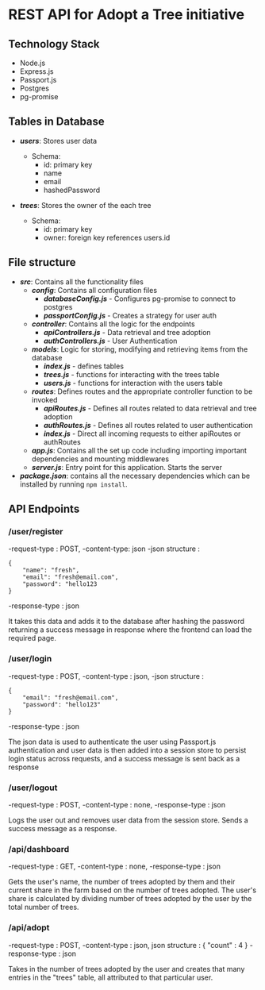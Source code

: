 # REST API for Adopt a Tree initiative

## Technology Stack
- Node.js
- Express.js
- Passport.js
- Postgres
- pg-promise

## Tables in Database
- ***users***: Stores user data
    - Schema:
        - id: primary key
        - name
        - email
        - hashedPassword

- ***trees***: Stores the owner of the each tree
    - Schema:
        - id: primary key
        - owner: foreign key references users.id

## File structure
- ***src***: Contains all the functionality files
    - ***config***: Contains all configuration files
        - ***databaseConfig.js*** - Configures pg-promise to connect to postgres
        - ***passportConfig.js*** - Creates a strategy for user auth
    - ***controller***: Contains all the logic for the endpoints
        - ***apiControllers.js*** - Data retrieval and tree adoption
        - ***authControllers.js*** - User Authentication
    - ***models***: Logic for storing, modifying and retrieving items from the database
        - ***index.js*** - defines tables
        - ***trees.js*** - functions for interacting with the trees table
        - ***users.js*** - functions for interaction with the users table
    - ***routes***: Defines routes and the appropriate controller function to be invoked
        - ***apiRoutes.js*** - Defines all routes related to data retrieval and tree adoption
        - ***authRoutes.js*** - Defines all routes related to user authentication
        - ***index.js*** - Direct all incoming requests to either apiRoutes or authRoutes
    - ***app.js***: Contains all the set up code including importing important dependencies and mounting middlewares
    - ***server.js***: Entry point for this application. Starts the server
- ***package.json***: contains all the necessary dependencies which can be installed by running `npm install`.

## API Endpoints

### /user/register

-request-type : POST,
-content-type: json
-json structure :

    {
        "name": "fresh",
        "email": "fresh@email.com",
        "password": "hello123
    }
-response-type : json

It takes this data and adds it to the database after hashing the password returning a success message in response where the frontend can
load the required page.

### /user/login

-request-type : POST,
-content-type : json,
-json structure :

    {
        "email": "fresh@email.com",
        "password": "hello123"
    }
-response-type : json

The json data is used to authenticate the user using Passport.js authentication and user data is then added into a session store to persist login status across requests, and a success message is sent back as a response

### /user/logout

-request-type : POST,
-content-type : none,
-response-type : json

Logs the user out and removes user data from the session store. Sends a success message as a response.

### /api/dashboard

-request-type : GET,
-content-type : none,
-response-type : json

Gets the user's name, the number of trees adopted by them and their current share in the farm based on the number of trees adopted. The user's share is calculated by dividing number of trees adopted by the user by the total number of trees.

### /api/adopt

-request-type : POST,
-content-type : json,
json structure : {
    "count" : 4
}
-response-type : json

Takes in the number of trees adopted by the user and creates that many entries in the "trees" table, all attributed to that particular user.
